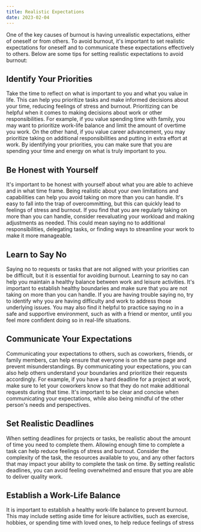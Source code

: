 ```yaml
---
title: Realistic Expectations
date: 2023-02-04
---
```

One of the key causes of burnout is having unrealistic expectations, either of oneself or from others. To avoid burnout, it's important to set realistic expectations for oneself and to communicate these expectations effectively to others. Below are some tips for setting realistic expectations to avoid burnout:

## Identify Your Priorities

Take the time to reflect on what is important to you and what you value in life. This can help you prioritize tasks and make informed decisions about your time, reducing feelings of stress and burnout. Prioritizing can be helpful when it comes to making decisions about work or other responsibilities. For example, if you value spending time with family, you may want to prioritize work-life balance and limit the amount of overtime you work. On the other hand, if you value career advancement, you may prioritize taking on additional responsibilities and putting in extra effort at work. By identifying your priorities, you can make sure that you are spending your time and energy on what is truly important to you.

## Be Honest with Yourself

It's important to be honest with yourself about what you are able to achieve and in what time frame. Being realistic about your own limitations and capabilities can help you avoid taking on more than you can handle. It's easy to fall into the trap of overcommitting, but this can quickly lead to feelings of stress and burnout. If you find that you are regularly taking on more than you can handle, consider reevaluating your workload and making adjustments as needed. This could mean saying no to additional responsibilities, delegating tasks, or finding ways to streamline your work to make it more manageable.

## Learn to Say No

Saying no to requests or tasks that are not aligned with your priorities can be difficult, but it is essential for avoiding burnout. Learning to say no can help you maintain a healthy balance between work and leisure activities. It's important to establish healthy boundaries and make sure that you are not taking on more than you can handle. If you are having trouble saying no, try to identify why you are having difficulty and work to address those underlying issues. You may also find it helpful to practice saying no in a safe and supportive environment, such as with a friend or mentor, until you feel more confident doing so in real-life situations.

## Communicate Your Expectations

Communicating your expectations to others, such as coworkers, friends, or family members, can help ensure that everyone is on the same page and prevent misunderstandings. By communicating your expectations, you can also help others understand your boundaries and prioritize their requests accordingly. For example, if you have a hard deadline for a project at work, make sure to let your coworkers know so that they do not make additional requests during that time. It's important to be clear and concise when communicating your expectations, while also being mindful of the other person's needs and perspectives.

## Set Realistic Deadlines

When setting deadlines for projects or tasks, be realistic about the amount of time you need to complete them. Allowing enough time to complete a task can help reduce feelings of stress and burnout. Consider the complexity of the task, the resources available to you, and any other factors that may impact your ability to complete the task on time. By setting realistic deadlines, you can avoid feeling overwhelmed and ensure that you are able to deliver quality work.

## Establish a Work-Life Balance

It is important to establish a healthy work-life balance to prevent burnout. This may include setting aside time for leisure activities, such as exercise, hobbies, or spending time with loved ones, to help reduce feelings of stress 
